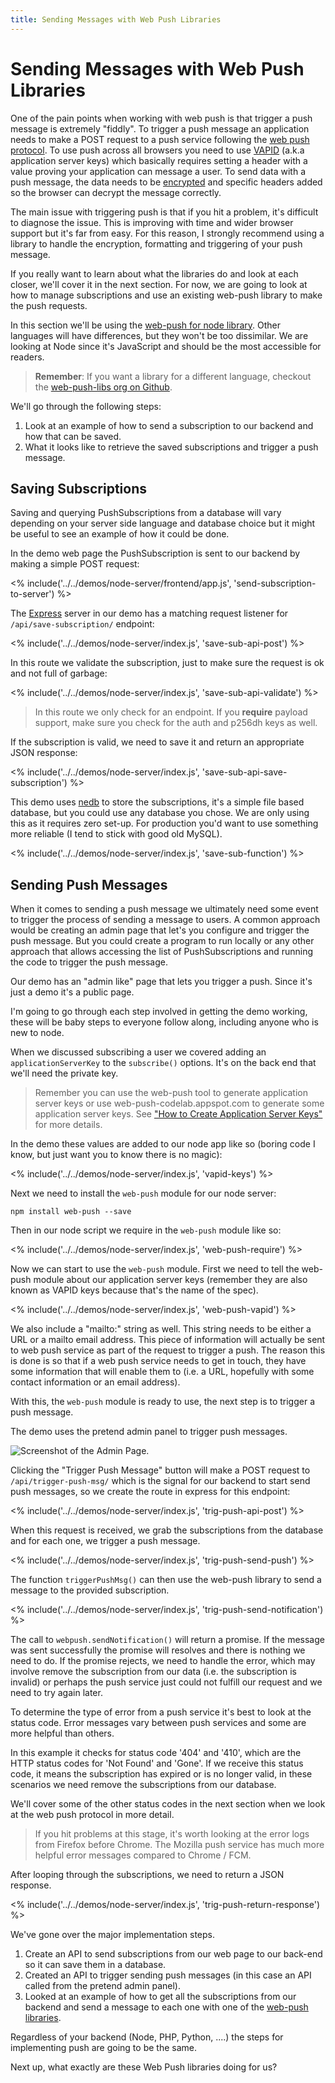 ```yaml
---
title: Sending Messages with Web Push Libraries
---
```


# Sending Messages with Web Push Libraries

One of the pain points when working with web push is that trigger a push message is extremely "fiddly". To trigger a push message an application needs to make a POST request to a push service following the [web push protocol](https://tools.ietf.org/html/draft-ietf-webpush-protocol). To use push across all browsers you need to use [VAPID](https://tools.ietf.org/html/draft-thomson-webpush-vapid) (a.k.a application server keys) which basically requires setting a header with a value proving your application can message a user. To send data with a push message, the data needs to be [encrypted](https://tools.ietf.org/html/draft-ietf-webpush-encryption) and specific headers added so the browser can decrypt the message correctly.

The main issue with triggering push is that if you hit a problem, it's difficult to diagnose the issue. This is improving with time and wider browser support but it's far from easy. For this reason, I strongly recommend using a library to handle the encryption, formatting and triggering of your push message.

If you really want to learn about what the libraries do and look at each closer, we'll cover it in the next section. For now, we are going to look at how to manage subscriptions and use an existing web-push library to make the push requests.

In this section we'll be using the [ web-push for node library](https://github.com/web-push-libs/web-push). Other languages will have differences, but they won't be too dissimilar. We are looking at Node since it's JavaScript and should be the most accessible for readers.

> **Remember**: If you want a library for a different language, checkout the [web-push-libs org on Github](https://github.com/web-push-libs/).

We'll go through the following steps:

1. Look at an example of how to send a subscription to our backend
and how that can be saved.
1. What it looks like to retrieve the saved subscriptions and trigger a push
message.

## Saving Subscriptions

Saving and querying PushSubscriptions from a database will vary depending on
your server side language and database choice but it might be useful to see
an example of how it could be done.

In the demo web page the PushSubscription is sent to our backend by making a simple POST request:

<% include('../../demos/node-server/frontend/app.js', 'send-subscription-to-server') %>

The [Express](http://expressjs.com/) server in our demo has a matching request listener for `/api/save-subscription/` endpoint:

<% include('../../demos/node-server/index.js', 'save-sub-api-post') %>

In this route we validate the subscription, just to make sure the request is ok and not full of garbage:

<% include('../../demos/node-server/index.js', 'save-sub-api-validate') %>

> In this route we only check for an endpoint. If you **require** payload support, make sure you check for the auth and p256dh keys as well.

If the subscription is valid, we need to save it and return an appropriate
JSON response:

<% include('../../demos/node-server/index.js', 'save-sub-api-save-subscription') %>

This demo uses [nedb](https://github.com/louischatriot/nedb) to store the subscriptions, it's a simple file based database, but you could use any database you chose. We are only using this as it requires zero set-up. For production you'd want to use something more reliable (I tend to stick with good old MySQL).

<% include('../../demos/node-server/index.js', 'save-sub-function') %>

## Sending Push Messages

When it comes to sending a push message we ultimately need some event to trigger the process of sending a message to users. A common approach would be creating an admin page that let's you configure and trigger the push message. But you could create a program to run locally or any other approach that allows accessing the list of PushSubscriptions and running the code to trigger the push message.

Our demo has an "admin like" page that lets you trigger a push. Since it's just a demo it's a public page.

I'm going to go through each step involved in getting the demo working, these will be baby steps to everyone follow along, including anyone who is new to node.

When we discussed subscribing a user we covered adding an `applicationServerKey` to the `subscribe()` options. It's on the back end that we'll need the private key.

> Remember you can use the web-push tool to generate application server keys or use web-push-codelab.appspot.com to generate some application server keys. See ["How to Create Application Server Keys"](http://localhost:4000/chapter-02/01-subscribing-a-user/#how-to-create-application-server-keys) for more details.

In the demo these values are added to our node app like so (boring code I know, but just want you to know there is no magic):

<% include('../../demos/node-server/index.js', 'vapid-keys') %>

Next we need to install the `web-push` module for our node server:

    npm install web-push --save

Then in our node script we require in the `web-push` module
like so:

<% include('../../demos/node-server/index.js', 'web-push-require') %>

Now we can start to use the `web-push` module. First we need to tell the web-push module about our application server keys (remember they are also known as VAPID keys because that's the name of the spec).

<% include('../../demos/node-server/index.js', 'web-push-vapid') %>

We also include a "mailto:" string as well. This string needs to be either a URL or a mailto email address. This piece of information will actually be sent to web push service as part of the request to trigger a push. The reason this is done is so that if a web push service needs to get in touch, they have some information that will enable them to (i.e. a URL, hopefully with some contact information or an email address).

With this, the `web-push` module is ready to use, the next step is to trigger a push message.

The demo uses the pretend admin panel to trigger push messages.

![Screenshot of the Admin Page.](/images/demo-admin-page.png)

Clicking the "Trigger Push Message" button will make a POST request to `/api/trigger-push-msg/` which is the signal for our backend to start send push messages, so we create the route in express for this endpoint:

<% include('../../demos/node-server/index.js', 'trig-push-api-post') %>

When this request is received, we grab the subscriptions from the database and
for each one, we trigger a push message.

<% include('../../demos/node-server/index.js', 'trig-push-send-push') %>

The function `triggerPushMsg()` can then use the web-push library to send a message to the provided subscription.

<% include('../../demos/node-server/index.js', 'trig-push-send-notification') %>

The call to `webpush.sendNotification()` will return a promise. If the message was sent successfully the promise will resolves and there is nothing we need to do. If the promise rejects, we need to handle the error, which may involve remove the subscription from our data (i.e. the subscription is invalid) or perhaps the push service just could not fulfill our request and we need to try again later.

To determine the type of error from a push service it's best to look at the status code. Error messages vary between push services and some are more helpful than others.

In this example it checks for status code '404' and '410', which are the HTTP status codes for 'Not Found' and 'Gone'. If we receive this status code, it means the subscription has expired or is no longer valid, in these scenarios we need remove the subscriptions from our database.

We'll cover some of the other status codes in the next section when we look at the web push protocol in more detail.

> If you hit problems at this stage, it's worth looking at the error logs from Firefox before Chrome. The Mozilla push service has much more helpful error messages compared to Chrome / FCM.

After looping through the subscriptions, we need to return a JSON response.

<% include('../../demos/node-server/index.js', 'trig-push-return-response') %>

We've gone over the major implementation steps.

1. Create an API to send subscriptions from our web page to our back-end so it can save them in a database.
1. Created an API to trigger sending push messages (in this case an API called from the pretend admin panel).
1. Looked at an example of how to get all the subscriptions from our backend
and send a message to each one with one of the [web-push libraries](https://github.com/web-push-libs/).

Regardless of your backend (Node, PHP, Python, ....) the steps for implementing push are going to be the same.

Next up, what exactly are these Web Push libraries doing for us?
